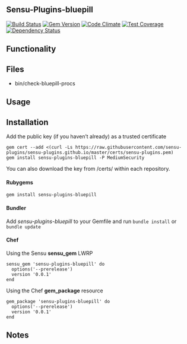 ## Sensu-Plugins-bluepill

[![Build Status](https://travis-ci.org/sensu-plugins/sensu-plugins-bluepill.svg?branch=master)](https://travis-ci.org/sensu-plugins/sensu-plugins-bluepill)
[![Gem Version](https://badge.fury.io/rb/sensu-plugins-bluepill.svg)](http://badge.fury.io/rb/sensu-plugins-bluepill)
[![Code Climate](https://codeclimate.com/github/sensu-plugins/sensu-plugins-bluepill/badges/gpa.svg)](https://codeclimate.com/github/sensu-plugins/sensu-plugins-bluepill)
[![Test Coverage](https://codeclimate.com/github/sensu-plugins/sensu-plugins-bluepill/badges/coverage.svg)](https://codeclimate.com/github/sensu-plugins/sensu-plugins-bluepill)
[![Dependency Status](https://gemnasium.com/sensu-plugins/sensu-plugins-bluepill.svg)](https://gemnasium.com/sensu-plugins/sensu-plugins-bluepill)

## Functionality

## Files
 * bin/check-bluepill-procs

## Usage

## Installation

Add the public key (if you haven’t already) as a trusted certificate

```
gem cert --add <(curl -Ls https://raw.githubusercontent.com/sensu-plugins/sensu-plugins.github.io/master/certs/sensu-plugins.pem)
gem install sensu-plugins-bluepill -P MediumSecurity
```

You can also download the key from /certs/ within each repository.

#### Rubygems

`gem install sensu-plugins-bluepill`

#### Bundler

Add *sensu-plugins-bluepill* to your Gemfile and run `bundle install` or `bundle update`

#### Chef

Using the Sensu **sensu_gem** LWRP
```
sensu_gem 'sensu-plugins-bluepill' do
  options('--prerelease')
  version '0.0.1'
end
```

Using the Chef **gem_package** resource
```
gem_package 'sensu-plugins-bluepill' do
  options('--prerelease')
  version '0.0.1'
end
```

## Notes
